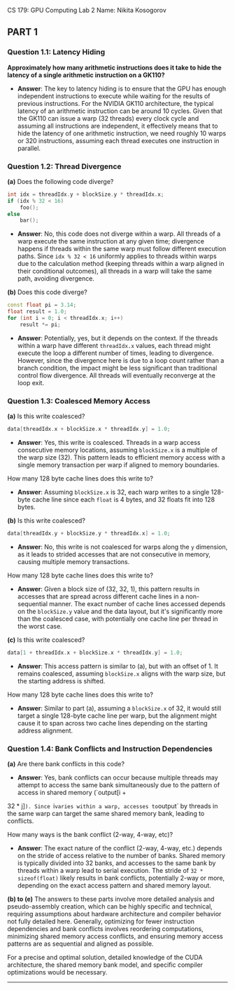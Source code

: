 CS 179: GPU Computing
Lab 2
Name: Nikita Kosogorov


## PART 1

### Question 1.1: Latency Hiding

**Approximately how many arithmetic instructions does it take to hide the latency of a single arithmetic instruction on a GK110?**

- **Answer**: The key to latency hiding is to ensure that the GPU has enough independent instructions to execute while waiting for the results of previous instructions. For the NVIDIA GK110 architecture, the typical latency of an arithmetic instruction can be around 10 cycles. Given that the GK110 can issue a warp (32 threads) every clock cycle and assuming all instructions are independent, it effectively means that to hide the latency of one arithmetic instruction, we need roughly 10 warps or 320 instructions, assuming each thread executes one instruction in parallel.

### Question 1.2: Thread Divergence

**(a)** Does the following code diverge?

```cpp
int idx = threadIdx.y + blockSize.y * threadIdx.x;
if (idx % 32 < 16)
    foo();
else
    bar();
```

- **Answer**: No, this code does not diverge within a warp. All threads of a warp execute the same instruction at any given time; divergence happens if threads within the same warp must follow different execution paths. Since `idx % 32 < 16` uniformly applies to threads within warps due to the calculation method (keeping threads within a warp aligned in their conditional outcomes), all threads in a warp will take the same path, avoiding divergence.

**(b)** Does this code diverge?

```cpp
const float pi = 3.14;
float result = 1.0;
for (int i = 0; i < threadIdx.x; i++)
    result *= pi;
```

- **Answer**: Potentially, yes, but it depends on the context. If the threads within a warp have different `threadIdx.x` values, each thread might execute the loop a different number of times, leading to divergence. However, since the divergence here is due to a loop count rather than a branch condition, the impact might be less significant than traditional control flow divergence. All threads will eventually reconverge at the loop exit.

### Question 1.3: Coalesced Memory Access

**(a)** Is this write coalesced?

```cpp
data[threadIdx.x + blockSize.x * threadIdx.y] = 1.0;
```

- **Answer**: Yes, this write is coalesced. Threads in a warp access consecutive memory locations, assuming `blockSize.x` is a multiple of the warp size (32). This pattern leads to efficient memory access with a single memory transaction per warp if aligned to memory boundaries.

How many 128 byte cache lines does this write to?

- **Answer**: Assuming `blockSize.x` is 32, each warp writes to a single 128-byte cache line since each `float` is 4 bytes, and 32 floats fit into 128 bytes.

**(b)** Is this write coalesced?

```cpp
data[threadIdx.y + blockSize.y * threadIdx.x] = 1.0;
```

- **Answer**: No, this write is not coalesced for warps along the `y` dimension, as it leads to strided accesses that are not consecutive in memory, causing multiple memory transactions.

How many 128 byte cache lines does this write to?

- **Answer**: Given a block size of (32, 32, 1), this pattern results in accesses that are spread across different cache lines in a non-sequential manner. The exact number of cache lines accessed depends on the `blockSize.y` value and the data layout, but it's significantly more than the coalesced case, with potentially one cache line per thread in the worst case.

**(c)** Is this write coalesced?

```cpp
data[1 + threadIdx.x + blockSize.x * threadIdx.y] = 1.0;
```

- **Answer**: This access pattern is similar to (a), but with an offset of 1. It remains coalesced, assuming `blockSize.x` aligns with the warp size, but the starting address is shifted. 

How many 128 byte cache lines does this write to?

- **Answer**: Similar to part (a), assuming a `blockSize.x` of 32, it would still target a single 128-byte cache line per warp, but the alignment might cause it to span across two cache lines depending on the starting address alignment.

### Question 1.4: Bank Conflicts and Instruction Dependencies

**(a)** Are there bank conflicts in this code?

- **Answer**: Yes, bank conflicts can occur because multiple threads may attempt to access the same bank simultaneously due to the pattern of access in shared memory (`output[i + 

32 * j]`). Since `i` varies within a warp, accesses to `output` by threads in the same warp can target the same shared memory bank, leading to conflicts.

How many ways is the bank conflict (2-way, 4-way, etc)?

- **Answer**: The exact nature of the conflict (2-way, 4-way, etc.) depends on the stride of access relative to the number of banks. Shared memory is typically divided into 32 banks, and accesses to the same bank by threads within a warp lead to serial execution. The stride of `32 * sizeof(float)` likely results in bank conflicts, potentially 2-way or more, depending on the exact access pattern and shared memory layout.

**(b) to (e)** The answers to these parts involve more detailed analysis and pseudo-assembly creation, which can be highly specific and technical, requiring assumptions about hardware architecture and compiler behavior not fully detailed here. Generally, optimizing for fewer instruction dependencies and bank conflicts involves reordering computations, minimizing shared memory access conflicts, and ensuring memory access patterns are as sequential and aligned as possible.

For a precise and optimal solution, detailed knowledge of the CUDA architecture, the shared memory bank model, and specific compiler optimizations would be necessary.

---